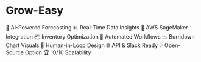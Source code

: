 # Grow-Easy
🌟 AI-Powered Forecasting 📊 Real-Time Data Insights 🚀 AWS SageMaker Integration 📦 Inventory Optimization 🔄 Automated Workflows 📉 Burndown Chart Visuals 🤖 Human-in-Loop Design 🌐 API &amp; Slack Ready 💡 Open-Source Option 🏆 10/10 Scalability
